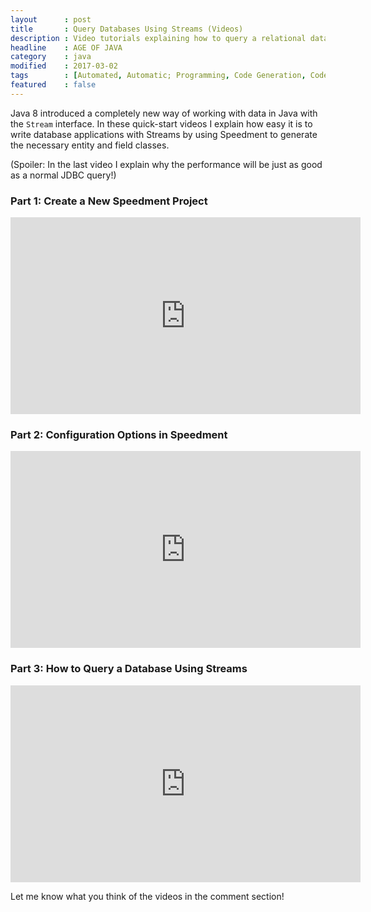 ```yaml
---
layout      : post
title       : Query Databases Using Streams (Videos)
description : Video tutorials explaining how to query a relational database using Java 8 Streams by using Speedment Code Generator.
headline    : AGE OF JAVA
category    : java
modified    : 2017-03-02
tags        : [Automated, Automatic; Programming, Code Generation, CodeGen, Database, Generator, Java, Java 8, JDBC, Query, Speedment, Stream, Tutorial, Video]
featured    : false
---
```


Java 8 introduced a completely new way of working with data in Java with the `Stream` interface. In these quick-start videos I explain how easy it is to write database applications with Streams by using Speedment to generate the necessary entity and field classes.

(Spoiler: In the last video I explain why the performance will be just as good as a normal JDBC query!)

### Part 1: Create a New Speedment Project
<iframe width="560" height="315" src="https://www.youtube.com/embed/KXJEjDM2Mvw?list=PLaFOZkiTLGF_7-XQvIf6QBcmUF37Dgiid" frameborder="0" allowfullscreen></iframe>

### Part 2: Configuration Options in Speedment
<iframe width="560" height="315" src="https://www.youtube.com/embed/acZeSkPBC0w?list=PLaFOZkiTLGF_7-XQvIf6QBcmUF37Dgiid" frameborder="0" allowfullscreen></iframe>

### Part 3: How to Query a Database Using Streams
<iframe width="560" height="315" src="https://www.youtube.com/embed/RfGBmJrF32Y?list=PLaFOZkiTLGF_7-XQvIf6QBcmUF37Dgiid" frameborder="0" allowfullscreen></iframe>

Let me know what you think of the videos in the comment section!
